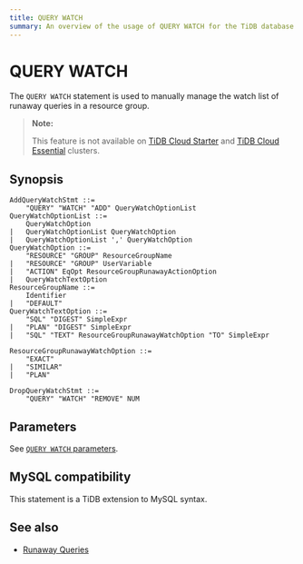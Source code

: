 ```yaml
---
title: QUERY WATCH
summary: An overview of the usage of QUERY WATCH for the TiDB database.
---
```


# QUERY WATCH

The `QUERY WATCH` statement is used to manually manage the watch list of runaway queries in a resource group.

> **Note:**
>
> This feature is not available on [TiDB Cloud Starter](https://docs.pingcap.com/tidbcloud/select-cluster-tier#tidb-cloud-serverless) and [TiDB Cloud Essential](https://docs.pingcap.com/tidbcloud/select-cluster-tier#essential) clusters.

## Synopsis

```ebnf+diagram
AddQueryWatchStmt ::=
    "QUERY" "WATCH" "ADD" QueryWatchOptionList
QueryWatchOptionList ::=
    QueryWatchOption
|   QueryWatchOptionList QueryWatchOption
|   QueryWatchOptionList ',' QueryWatchOption
QueryWatchOption ::=
    "RESOURCE" "GROUP" ResourceGroupName
|   "RESOURCE" "GROUP" UserVariable
|   "ACTION" EqOpt ResourceGroupRunawayActionOption
|   QueryWatchTextOption
ResourceGroupName ::=
    Identifier
|   "DEFAULT"
QueryWatchTextOption ::=
    "SQL" "DIGEST" SimpleExpr
|   "PLAN" "DIGEST" SimpleExpr
|   "SQL" "TEXT" ResourceGroupRunawayWatchOption "TO" SimpleExpr

ResourceGroupRunawayWatchOption ::=
    "EXACT"
|   "SIMILAR"
|   "PLAN"

DropQueryWatchStmt ::=
    "QUERY" "WATCH" "REMOVE" NUM
```

## Parameters

See [`QUERY WATCH` parameters](/tidb-resource-control.md#query-watch-parameters).

## MySQL compatibility

This statement is a TiDB extension to MySQL syntax.

## See also

* [Runaway Queries](/tidb-resource-control.md#manage-queries-that-consume-more-resources-than-expected-runaway-queries)
